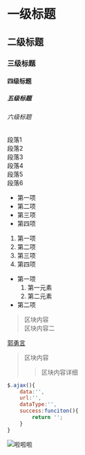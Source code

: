 # 一级标题

## 二级标题

### 三级标题

#### 四级标题

##### 五级标题

###### 六级标题

段落1  
段落2  
段落3  
段落4  
段落5  
段落6

* 第一项
* 第二项
* 第三项
* 第四项

1. 第一项
2. 第二项
3. 第三项
4. 第四项

* 第一项
    1. 第一元素
    2. 第二元素
* 第二项

> 区块内容  
> 区块内容二

[郭勇言](https://github.com/gyy2158/bdTest/)  

> 区块内容
> > 区块内容详细

````javascript
$.ajax(){
    data:'',
    url:'',
    dataType:'',
    success:funciton(){
        return '';
    }
}
````

![啦啦啦](https://www.baidu.com/)
